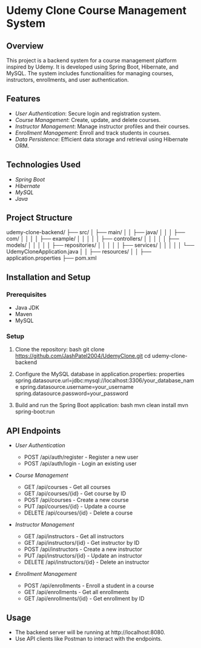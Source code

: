 # Udemy Clone Course Management System

## Overview

This project is a backend system for a course management platform inspired by Udemy. It is developed using Spring Boot, Hibernate, and MySQL. The system includes functionalities for managing courses, instructors, enrollments, and user authentication.

## Features

- *User Authentication*: Secure login and registration system.
- *Course Management*: Create, update, and delete courses.
- *Instructor Management*: Manage instructor profiles and their courses.
- *Enrollment Management*: Enroll and track students in courses.
- *Data Persistence*: Efficient data storage and retrieval using Hibernate ORM.

## Technologies Used

- *Spring Boot*
- *Hibernate*
- *MySQL*
- *Java*

## Project Structure


udemy-clone-backend/
├── src/
│   ├── main/
│   │   ├── java/
│   │   │   ├── com/
│   │   │   │   ├── example/
│   │   │   │   │   ├── controllers/
│   │   │   │   │   ├── models/
│   │   │   │   │   ├── repositories/
│   │   │   │   │   ├── services/
│   │   │   │   │   └── UdemyCloneApplication.java
│   │   ├── resources/
│   │       ├── application.properties
├── pom.xml


## Installation and Setup

### Prerequisites

- Java JDK
- Maven
- MySQL

### Setup

1. Clone the repository:
   bash
   git clone https://github.com/JashPatel2004/UdemyClone.git
   cd udemy-clone-backend
   

2. Configure the MySQL database in application.properties:
   properties
   spring.datasource.url=jdbc:mysql://localhost:3306/your_database_name
   spring.datasource.username=your_username
   spring.datasource.password=your_password
   

3. Build and run the Spring Boot application:
   bash
   mvn clean install
   mvn spring-boot:run
   

## API Endpoints

- *User Authentication*
  - POST /api/auth/register - Register a new user
  - POST /api/auth/login - Login an existing user

- *Course Management*
  - GET /api/courses - Get all courses
  - GET /api/courses/{id} - Get course by ID
  - POST /api/courses - Create a new course
  - PUT /api/courses/{id} - Update a course
  - DELETE /api/courses/{id} - Delete a course

- *Instructor Management*
  - GET /api/instructors - Get all instructors
  - GET /api/instructors/{id} - Get instructor by ID
  - POST /api/instructors - Create a new instructor
  - PUT /api/instructors/{id} - Update an instructor
  - DELETE /api/instructors/{id} - Delete an instructor

- *Enrollment Management*
  - POST /api/enrollments - Enroll a student in a course
  - GET /api/enrollments - Get all enrollments
  - GET /api/enrollments/{id} - Get enrollment by ID

## Usage

- The backend server will be running at http://localhost:8080.
- Use API clients like Postman to interact with the endpoints.

 
